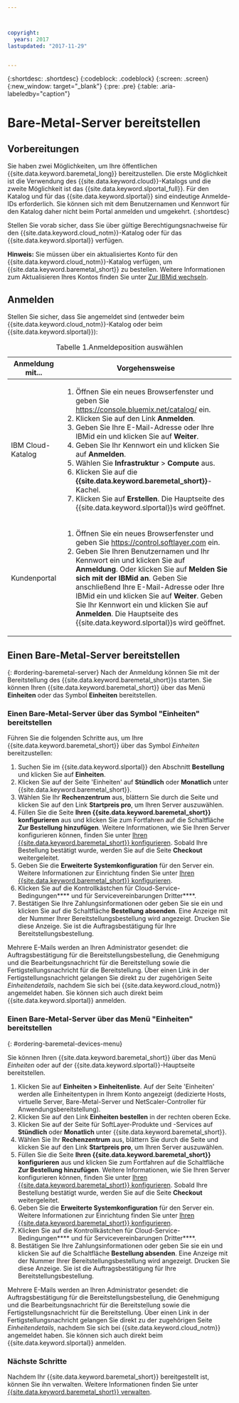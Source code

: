 ```yaml
---



copyright:
  years: 2017
lastupdated: "2017-11-29"


---
```


{:shortdesc: .shortdesc}
{:codeblock: .codeblock}
{:screen: .screen}
{:new_window: target="_blank"}
{:pre: .pre}
{:table: .aria-labeledby="caption"}

# Bare-Metal-Server bereitstellen

## Vorbereitungen
Sie haben zwei Möglichkeiten, um Ihre öffentlichen {{site.data.keyword.baremetal_long}} bereitzustellen. Die erste Möglichkeit ist die Verwendung des {{site.data.keyword.cloud}}-Katalogs und die zweite Möglichkeit ist das {{site.data.keyword.slportal_full}}. Für den Katalog und für das {{site.data.keyword.slportal}} sind eindeutige Anmelde-IDs erforderlich. Sie können sich mit dem Benutzernamen und Kennwort für den Katalog daher nicht beim Portal anmelden und umgekehrt.
{:shortdesc}

Stellen Sie vorab sicher, dass Sie über gültige Berechtigungsnachweise für den {{site.data.keyword.cloud_notm}}-Katalog oder für das {{site.data.keyword.slportal}} verfügen. 
  
**Hinweis:** Sie müssen über ein aktualisiertes Konto für den {{site.data.keyword.cloud_notm}}-Katalog verfügen, um {{site.data.keyword.baremetal_short}} zu bestellen. Weitere Informationen zum Aktualisieren Ihres Kontos finden Sie unter [Zur IBMid wechseln](https://console.ng.bluemix.net/docs/admin/softlayerlink.html).
  
## Anmelden 
Stellen Sie sicher, dass Sie angemeldet sind (entweder beim {{site.data.keyword.cloud_notm}}-Katalog oder beim {{site.data.keyword.slportal}}): 

  <table>
   <CAPTION>Tabelle 1.Anmeldeposition auswählen</CAPTION>
   <THEAD>
   <TR>
   <th>Anmeldung mit...</th>
   <th>Vorgehensweise</th>
   </TR>
   </THEAD>
   <TBODY>
   <tr>
   <td>IBM Cloud-Katalog</td>
   <td>
   <ol>
   <li>Öffnen Sie ein neues Browserfenster und geben Sie <a href="https://console.bluemix.net/catalog/">https://console.bluemix.net/catalog/</a> ein.</li>
   <li>Klicken Sie auf den Link <b>Anmelden</b>. </li>
   <li>Geben Sie Ihre E-Mail-Adresse oder Ihre IBMid ein und klicken Sie auf <b>Weiter</b>.</li>
   <li>Geben Sie Ihr Kennwort ein und klicken Sie auf <b>Anmelden</b>.</li>
   <li>Wählen Sie <b>Infrastruktur</b> > <b>Compute</b> aus.</li>
   <li>Klicken Sie auf die <b>{{site.data.keyword.baremetal_short}}</b>-Kachel.</li>
   <li>Klicken Sie auf <b>Erstellen</b>. Die Hauptseite des {{site.data.keyword.slportal}}s wird geöffnet.</li>
   </ol>
   </td>
   </tr>
   <tr>
   <td>Kundenportal</td>
   <td>
   <ol>
   <li>Öffnen Sie ein neues Browserfenster und geben Sie <a href="https://control.softlayer.com">https://control.softlayer.com</a> ein.</li>
   <li>Geben Sie Ihren Benutzernamen und Ihr Kennwort ein und klicken Sie auf <b>Anmeldung</b>. Oder klicken Sie auf <b>Melden Sie sich mit der IBMid an</b>. Geben Sie anschließend Ihre E-Mail-Adresse oder Ihre IBMid ein und klicken Sie auf <b>Weiter</b>. Geben Sie Ihr Kennwort ein und klicken Sie auf <b>Anmelden</b>. Die Hauptseite des {{site.data.keyword.slportal}}s wird geöffnet.</li>
   </ol>
   </td>
   </tr>
   </TBODY>
   </table>

## Einen Bare-Metal-Server bereitstellen
{: #ordering-baremetal-server}
Nach der Anmeldung können Sie mit der Bereitstellung des {{site.data.keyword.baremetal_short}}s starten. Sie können Ihren {{site.data.keyword.baremetal_short}} über das Menü **Einheiten** oder das Symbol **Einheiten** bereitstellen.

### Einen Bare-Metal-Server über das Symbol "Einheiten" bereitstellen
Führen Sie die folgenden Schritte aus, um Ihre {{site.data.keyword.baremetal_short}} über das Symbol *Einheiten* bereitzustellen:

1.  Suchen Sie im {{site.data.keyword.slportal}} den Abschnitt **Bestellung** und klicken Sie auf **Einheiten**.
2.  Klicken Sie auf der Seite 'Einheiten' auf **Stündlich** oder **Monatlich** unter {{site.data.keyword.baremetal_short}}.
3.  Wählen Sie Ihr **Rechenzentrum** aus, blättern Sie durch die Seite und klicken Sie auf den Link **Startpreis pro**, um Ihren Server auszuwählen. 
4.  Füllen Sie die Seite **Ihren {{site.data.keyword.baremetal_short}} konfigurieren** aus und klicken Sie zum Fortfahren auf die Schaltfläche **Zur Bestellung hinzufügen**. Weitere Informationen, wie Sie Ihren Server konfigurieren können, finden Sie unter [Ihren {{site.data.keyword.baremetal_short}} konfigurieren](../bare-metal/configuring.md). Sobald Ihre Bestellung bestätigt wurde, werden Sie auf die Seite **Checkout** weitergeleitet.
5.  Geben Sie die **Erweiterte Systemkonfiguration** für den Server ein. Weitere Informationen zur Einrichtung finden Sie unter [Ihren {{site.data.keyword.baremetal_short}} konfigurieren](../bare-metal/configuring.md).
6.  Klicken Sie auf die Kontrollkästchen für Cloud-Service-Bedingungen**** und für Servicevereinbarungen Dritter****.
7.  Bestätigen Sie Ihre Zahlungsinformationen oder geben Sie sie ein und klicken Sie auf die Schaltfläche **Bestellung absenden**. Eine Anzeige mit der Nummer Ihrer Bereitstellungsbestellung wird angezeigt. Drucken Sie diese Anzeige. Sie ist die Auftragsbestätigung für Ihre Bereitstellungsbestellung.

 Mehrere E-Mails werden an Ihren Administrator gesendet: die Auftragsbestätigung für die Bereitstellungsbestellung, die Genehmigung und die Bearbeitungsnachricht für die Bereitstellung sowie die Fertigstellungsnachricht für die Bereitstellung. Über einen Link in der Fertigstellungsnachricht gelangen Sie direkt zu der zugehörigen Seite *Einheitendetails*, nachdem Sie sich bei {{site.data.keyword.cloud_notm}} angemeldet haben. Sie können sich auch direkt beim {{site.data.keyword.slportal}} anmelden.

### Einen Bare-Metal-Server über das Menü "Einheiten" bereitstellen
{: #ordering-baremetal-devices-menu}

Sie können Ihren {{site.data.keyword.baremetal_short}} über das Menü *Einheiten* oder auf der {{site.data.keyword.slportal}}-Hauptseite bereitstellen. 

1. Klicken Sie auf **Einheiten > Einheitenliste**. Auf der Seite 'Einheiten' werden alle Einheitentypen in Ihrem Konto angezeigt (dedizierte Hosts, virtuelle Server, Bare-Metal-Server und NetScaler-Controller für Anwendungsbereitstellung).
2. Klicken Sie auf den Link **Einheiten bestellen** in der rechten oberen Ecke.
3. Klicken Sie auf der Seite für SoftLayer-Produkte und -Services auf **Stündlich** oder **Monatlich** unter {{site.data.keyword.baremetal_short}}.
4. Wählen Sie Ihr **Rechenzentrum** aus, blättern Sie durch die Seite und klicken Sie auf den Link **Startpreis pro**, um Ihren Server auszuwählen. 
5.  Füllen Sie die Seite **Ihren {{site.data.keyword.baremetal_short}} konfigurieren** aus und klicken Sie zum Fortfahren auf die Schaltfläche **Zur Bestellung hinzufügen**. Weitere Informationen, wie Sie Ihren Server konfigurieren können, finden Sie unter [Ihren {{site.data.keyword.baremetal_short}} konfigurieren](../bare-metal/configuring.md). Sobald Ihre Bestellung bestätigt wurde, werden Sie auf die Seite **Checkout** weitergeleitet.
6.  Geben Sie die **Erweiterte Systemkonfiguration** für den Server ein. Weitere Informationen zur Einrichtung finden Sie unter [Ihren {{site.data.keyword.baremetal_short}} konfigurieren](../bare-metal/configuring.md).
7. Klicken Sie auf die Kontrollkästchen für Cloud-Service-Bedingungen**** und für Servicevereinbarungen Dritter****.
8. Bestätigen Sie Ihre Zahlungsinformationen oder geben Sie sie ein und klicken Sie auf die Schaltfläche **Bestellung absenden**. Eine Anzeige mit der Nummer Ihrer Bereitstellungsbestellung wird angezeigt. Drucken Sie diese Anzeige. Sie ist die Auftragsbestätigung für Ihre Bereitstellungsbestellung.

Mehrere E-Mails werden an Ihren Administrator gesendet: die Auftragsbestätigung für die Bereitstellungsbestellung, die Genehmigung und die Bearbeitungsnachricht für die Bereitstellung sowie die Fertigstellungsnachricht für die Bereitstellung. Über einen Link in der Fertigstellungsnachricht gelangen Sie direkt zu der zugehörigen Seite *Einheitendetails*, nachdem Sie sich bei {{site.data.keyword.cloud_notm}} angemeldet haben. Sie können sich auch direkt beim {{site.data.keyword.slportal}} anmelden.

### Nächste Schritte
Nachdem Ihr {{site.data.keyword.baremetal_short}} bereitgestellt ist, können Sie ihn verwalten. Weitere Informationen finden Sie unter [{{site.data.keyword.baremetal_short}} verwalten](../bare-metal/managing.html).
